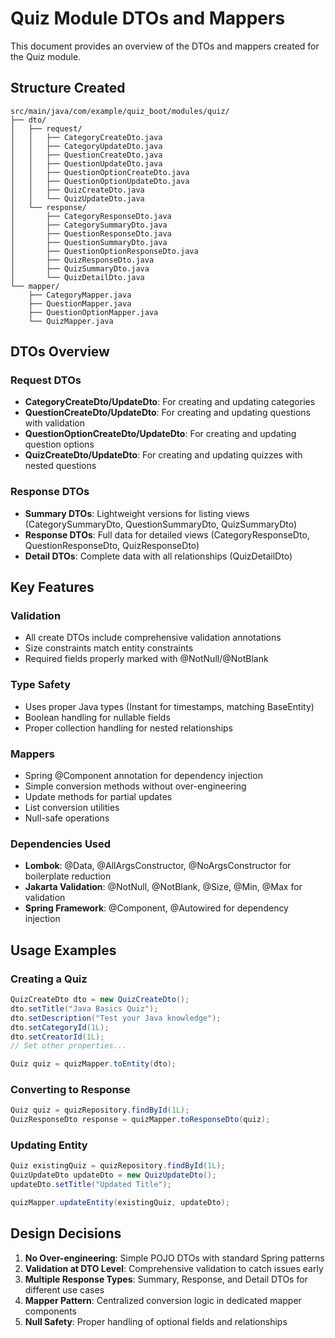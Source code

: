 # Quiz Module DTOs and Mappers

This document provides an overview of the DTOs and mappers created for the Quiz module.

## Structure Created

```
src/main/java/com/example/quiz_boot/modules/quiz/
├── dto/
│   ├── request/
│   │   ├── CategoryCreateDto.java
│   │   ├── CategoryUpdateDto.java
│   │   ├── QuestionCreateDto.java
│   │   ├── QuestionUpdateDto.java
│   │   ├── QuestionOptionCreateDto.java
│   │   ├── QuestionOptionUpdateDto.java
│   │   ├── QuizCreateDto.java
│   │   └── QuizUpdateDto.java
│   └── response/
│       ├── CategoryResponseDto.java
│       ├── CategorySummaryDto.java
│       ├── QuestionResponseDto.java
│       ├── QuestionSummaryDto.java
│       ├── QuestionOptionResponseDto.java
│       ├── QuizResponseDto.java
│       ├── QuizSummaryDto.java
│       └── QuizDetailDto.java
└── mapper/
    ├── CategoryMapper.java
    ├── QuestionMapper.java
    ├── QuestionOptionMapper.java
    └── QuizMapper.java
```

## DTOs Overview

### Request DTOs

- **CategoryCreateDto/UpdateDto**: For creating and updating categories
- **QuestionCreateDto/UpdateDto**: For creating and updating questions with validation
- **QuestionOptionCreateDto/UpdateDto**: For creating and updating question options
- **QuizCreateDto/UpdateDto**: For creating and updating quizzes with nested questions

### Response DTOs

- **Summary DTOs**: Lightweight versions for listing views (CategorySummaryDto, QuestionSummaryDto, QuizSummaryDto)
- **Response DTOs**: Full data for detailed views (CategoryResponseDto, QuestionResponseDto, QuizResponseDto)
- **Detail DTOs**: Complete data with all relationships (QuizDetailDto)

## Key Features

### Validation

- All create DTOs include comprehensive validation annotations
- Size constraints match entity constraints
- Required fields properly marked with @NotNull/@NotBlank

### Type Safety

- Uses proper Java types (Instant for timestamps, matching BaseEntity)
- Boolean handling for nullable fields
- Proper collection handling for nested relationships

### Mappers

- Spring @Component annotation for dependency injection
- Simple conversion methods without over-engineering
- Update methods for partial updates
- List conversion utilities
- Null-safe operations

### Dependencies Used

- **Lombok**: @Data, @AllArgsConstructor, @NoArgsConstructor for boilerplate reduction
- **Jakarta Validation**: @NotNull, @NotBlank, @Size, @Min, @Max for validation
- **Spring Framework**: @Component, @Autowired for dependency injection

## Usage Examples

### Creating a Quiz

```java
QuizCreateDto dto = new QuizCreateDto();
dto.setTitle("Java Basics Quiz");
dto.setDescription("Test your Java knowledge");
dto.setCategoryId(1L);
dto.setCreatorId(1L);
// Set other properties...

Quiz quiz = quizMapper.toEntity(dto);
```

### Converting to Response

```java
Quiz quiz = quizRepository.findById(1L);
QuizResponseDto response = quizMapper.toResponseDto(quiz);
```

### Updating Entity

```java
Quiz existingQuiz = quizRepository.findById(1L);
QuizUpdateDto updateDto = new QuizUpdateDto();
updateDto.setTitle("Updated Title");

quizMapper.updateEntity(existingQuiz, updateDto);
```

## Design Decisions

1. **No Over-engineering**: Simple POJO DTOs with standard Spring patterns
2. **Validation at DTO Level**: Comprehensive validation to catch issues early
3. **Multiple Response Types**: Summary, Response, and Detail DTOs for different use cases
4. **Mapper Pattern**: Centralized conversion logic in dedicated mapper components
5. **Null Safety**: Proper handling of optional fields and relationships

